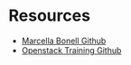 # Resources

- [Marcella Bonell Github](https://github.com/MBonell)
- [Openstack Training Github](https://github.com/openstack-hackathon)
